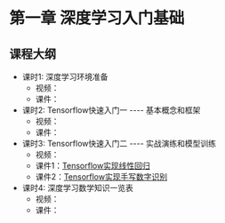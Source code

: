 # 第一章 深度学习入门基础
## 课程大纲
- 课时1: 深度学习环境准备
    - 视频：
    - 课件：
- 课时2: Tensorflow快速入门一 ---- 基本概念和框架
    - 视频：
    - 课件：
- 课时3: Tensorflow快速入门二 ---- 实战演练和模型训练
    - 视频：
    - 课件1：[Tensorflow实现线性回归](https://github.com/huxiaoman7/learningdl/blob/master/Chapter1/LinearRegression.ipynb)
    - 课件2：[Tensorflow实现手写数字识别](https://github.com/huxiaoman7/learningdl/blob/master/Chapter1/LogisticRegression.ipynb)
- 课时4: 深度学习数学知识一览表
    - 视频：
    - 课件：

